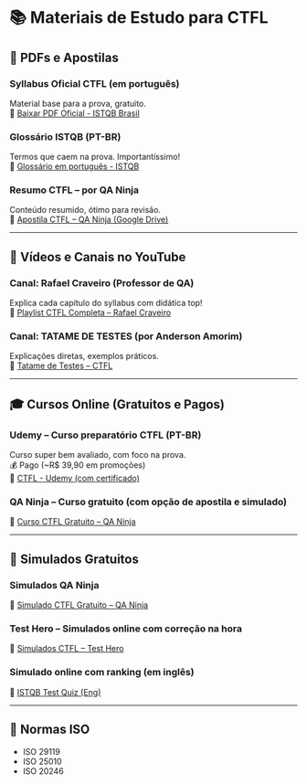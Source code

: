 # 📚 Materiais de Estudo para CTFL

## 📄 PDFs e Apostilas

### Syllabus Oficial CTFL (em português)
Material base para a prova, gratuito.  
🔗 [Baixar PDF Oficial - ISTQB Brasil](https://www.istqb.org)

### Glossário ISTQB (PT-BR)
Termos que caem na prova. Importantíssimo!  
🔗 [Glossário em português - ISTQB](https://www.istqb.org)

### Resumo CTFL – por QA Ninja
Conteúdo resumido, ótimo para revisão.  
🔗 [Apostila CTFL – QA Ninja (Google Drive)](https://drive.google.com)

---

## 🎥 Vídeos e Canais no YouTube

### Canal: Rafael Craveiro (Professor de QA)
Explica cada capítulo do syllabus com didática top!  
🔗 [Playlist CTFL Completa – Rafael Craveiro](https://www.youtube.com)

### Canal: TATAME DE TESTES (por Anderson Amorim)
Explicações diretas, exemplos práticos.  
🔗 [Tatame de Testes – CTFL](https://www.youtube.com)

---

## 🎓 Cursos Online (Gratuitos e Pagos)

### Udemy – Curso preparatório CTFL (PT-BR)
Curso super bem avaliado, com foco na prova.  
💰 Pago (~R$ 39,90 em promoções)  
🔗 [CTFL - Udemy (com certificado)](https://www.udemy.com)

### QA Ninja – Curso gratuito (com opção de apostila e simulado)  
🔗 [Curso CTFL Gratuito – QA Ninja](https://www.qaninja.com.br)

---

## 🧪 Simulados Gratuitos

### Simulados QA Ninja  
🔗 [Simulado CTFL Gratuito – QA Ninja](https://www.qaninja.com.br)

### Test Hero – Simulados online com correção na hora  
🔗 [Simulados CTFL – Test Hero](https://www.testhero.com)

### Simulado online com ranking (em inglês)  
🔗 [ISTQB Test Quiz (Eng)](https://quiz.istqb.org)

---

## 📘 Normas ISO

- ISO 29119  
- ISO 25010  
- ISO 20246  

